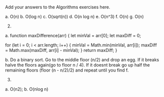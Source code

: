 Add your answers to the Algorithms exercises here.

a. O(n)
b. O(log n)
c. O(sqrt(n))
d. O(n log n)
e. O(n^3) 
f. O(n)
g. O(n)

2.
a. function maxDifference(arr) {
  let minVal = arr[0];
  let maxDiff = 0;

  for (let i = 0; i < arr.length; i++) {
    minVal = Math.min(minVal, arr[i]);
    maxDiff = Math.max(maxDiff, arr[i] - minVal);
  }
  return maxDiff;
}

b. Do a binary sort. Go to the middle floor (n/2) and drop an egg. If it breaks halve the floors again(go to floor n / 4). If it doesnt break go up half the remaining floors (floor (n - n/2)/2) and repeat until you find f.

3.
a. O(n2);
b. O(nlog n)